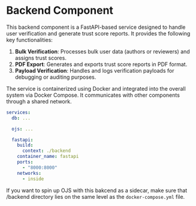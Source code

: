 # Backend Component

This backend component is a FastAPI-based service designed to handle user verification and generate trust score reports. It provides the following key functionalities:

1. **Bulk Verification**: Processes bulk user data (authors or reviewers) and assigns trust scores.
2. **PDF Export**: Generates and exports trust score reports in PDF format.
3. **Payload Verification**: Handles and logs verification payloads for debugging or auditing purposes.

The service is containerized using Docker and integrated into the overall system via Docker Compose. It communicates with other components through a shared network.

```yaml
services:
  db: ...

  ojs: ...

  fastapi:
    build:
      context: ./backend
    container_name: fastapi
    ports:
      - "8000:8000"
    networks:
      - inside
```

If you want to spin up OJS with this bakcend as a sidecar, make sure that /backend directory lies on the same level as the ```docker-compose.yml``` file.